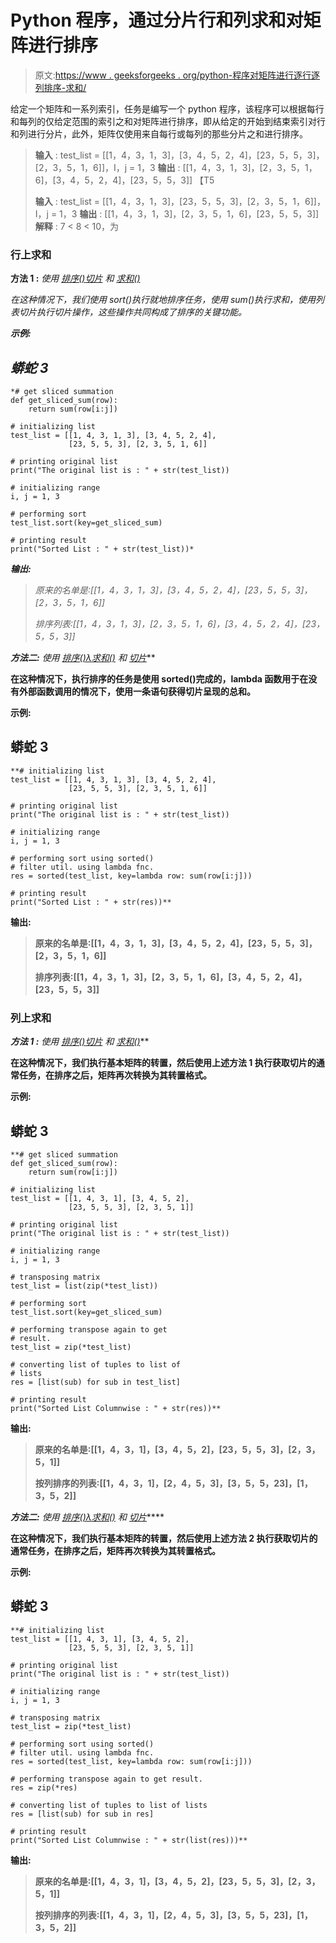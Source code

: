 # Python 程序，通过分片行和列求和对矩阵进行排序

> 原文:[https://www . geeksforgeeks . org/python-程序对矩阵进行逐行逐列排序-求和/](https://www.geeksforgeeks.org/python-program-to-sort-matrix-by-sliced-row-and-column-summation/)

给定一个矩阵和一系列索引，任务是编写一个 python 程序，该程序可以根据每行和每列的仅给定范围的索引之和对矩阵进行排序，即从给定的开始到结束索引对行和列进行分片，此外，矩阵仅使用来自每行或每列的那些分片之和进行排序。

> **输入** : test_list = [[1，4，3，1，3]，[3，4，5，2，4]，[23，5，5，3]，[2，3，5，1，6]]，I，j = 1，3
> **输出** : [[1，4，3，1，3]，[2，3，5，1，6]，[3，4，5，2，4]，[23，5，5，3]] 【T5
> 
> **输入** : test_list = [[1，4，3，1，3]，[23，5，5，3]，[2，3，5，1，6]]，I，j = 1，3
> **输出** : [[1，4，3，1，3]，[2，3，5，1，6]，[23，5，5，3]]
> **解释** : 7 < 8 < 10，为

### 行上求和

**方法 1 :** *使用* [*排序()*](https://www.geeksforgeeks.org/sort-in-python/)*[*切片*](https://www.geeksforgeeks.org/python-list-slicing/) *和* [*求和()*](https://www.geeksforgeeks.org/sum-function-python/)*

*在这种情况下，我们使用 sort()执行就地排序任务，使用 sum()执行求和，使用列表切片执行切片操作，这些操作共同构成了排序的关键功能。*

***示例:***

## *蟒蛇 3*

```
*# get sliced summation
def get_sliced_sum(row):
    return sum(row[i:j])

# initializing list
test_list = [[1, 4, 3, 1, 3], [3, 4, 5, 2, 4],
             [23, 5, 5, 3], [2, 3, 5, 1, 6]]

# printing original list
print("The original list is : " + str(test_list))

# initializing range
i, j = 1, 3

# performing sort
test_list.sort(key=get_sliced_sum)

# printing result
print("Sorted List : " + str(test_list))*
```

***输出:***

> *原来的名单是:[[1，4，3，1，3]，[3，4，5，2，4]，[23，5，5，3]，[2，3，5，1，6]]*
> 
> *排序列表:[[1，4，3，1，3]，[2，3，5，1，6]，[3，4，5，2，4]，[23，5，5，3]]*

***方法二:** *使用* [*排序()*](https://www.geeksforgeeks.org/sorted-function-python/)*[*λ*](https://www.geeksforgeeks.org/python-lambda/)*[*求和()*](https://www.geeksforgeeks.org/sum-function-python/) *和* [*切片*](https://www.geeksforgeeks.org/python-list-slicing/)***

**在这种情况下，执行排序的任务是使用 sorted()完成的，lambda 函数用于在没有外部函数调用的情况下，使用一条语句获得切片呈现的总和。**

****示例:****

## **蟒蛇 3**

```
**# initializing list
test_list = [[1, 4, 3, 1, 3], [3, 4, 5, 2, 4],
             [23, 5, 5, 3], [2, 3, 5, 1, 6]]

# printing original list
print("The original list is : " + str(test_list))

# initializing range
i, j = 1, 3

# performing sort using sorted()
# filter util. using lambda fnc.
res = sorted(test_list, key=lambda row: sum(row[i:j]))

# printing result
print("Sorted List : " + str(res))**
```

****输出:****

> **原来的名单是:[[1，4，3，1，3]，[3，4，5，2，4]，[23，5，5，3]，[2，3，5，1，6]]**
> 
> **排序列表:[[1，4，3，1，3]，[2，3，5，1，6]，[3，4，5，2，4]，[23，5，5，3]]**

### **列上求和**

****方法 1 :** *使用* [*排序()*](https://www.geeksforgeeks.org/sort-in-python/)*[*切片*](https://www.geeksforgeeks.org/python-list-slicing/) *和* [*求和()*](https://www.geeksforgeeks.org/sum-function-python/)***

**在这种情况下，我们执行基本矩阵的转置，然后使用上述方法 1 执行获取切片的通常任务，在排序之后，矩阵再次转换为其转置格式。**

****示例:****

## **蟒蛇 3**

```
**# get sliced summation
def get_sliced_sum(row):
    return sum(row[i:j])

# initializing list
test_list = [[1, 4, 3, 1], [3, 4, 5, 2],
             [23, 5, 5, 3], [2, 3, 5, 1]]

# printing original list
print("The original list is : " + str(test_list))

# initializing range
i, j = 1, 3

# transposing matrix
test_list = list(zip(*test_list))

# performing sort
test_list.sort(key=get_sliced_sum)

# performing transpose again to get 
# result.
test_list = zip(*test_list)

# converting list of tuples to list of 
# lists
res = [list(sub) for sub in test_list]

# printing result
print("Sorted List Columnwise : " + str(res))**
```

****输出:****

> **原来的名单是:[[1，4，3，1]，[3，4，5，2]，[23，5，5，3]，[2，3，5，1]]**
> 
> **按列排序的列表:[[1，4，3，1]，[2，4，5，3]，[3，5，5，23]，[1，3，5，2]]**

****方法二:** *使用* [*排序()*](https://www.geeksforgeeks.org/sorted-function-python/)*[*λ*](https://www.geeksforgeeks.org/python-lambda/)*[*求和()*](https://www.geeksforgeeks.org/sum-function-python/) *和* [*切片*](https://www.geeksforgeeks.org/python-list-slicing/)****

**在这种情况下，我们执行基本矩阵的转置，然后使用上述方法 2 执行获取切片的通常任务，在排序之后，矩阵再次转换为其转置格式。**

****示例:****

## **蟒蛇 3**

```
**# initializing list
test_list = [[1, 4, 3, 1], [3, 4, 5, 2], 
             [23, 5, 5, 3], [2, 3, 5, 1]]

# printing original list
print("The original list is : " + str(test_list))

# initializing range
i, j = 1, 3

# transposing matrix
test_list = zip(*test_list)

# performing sort using sorted()
# filter util. using lambda fnc.
res = sorted(test_list, key=lambda row: sum(row[i:j]))

# performing transpose again to get result.
res = zip(*res)

# converting list of tuples to list of lists
res = [list(sub) for sub in res]

# printing result
print("Sorted List Columnwise : " + str(list(res)))**
```

****输出:****

> **原来的名单是:[[1，4，3，1]，[3，4，5，2]，[23，5，5，3]，[2，3，5，1]]**
> 
> **按列排序的列表:[[1，4，3，1]，[2，4，5，3]，[3，5，5，23]，[1，3，5，2]]**